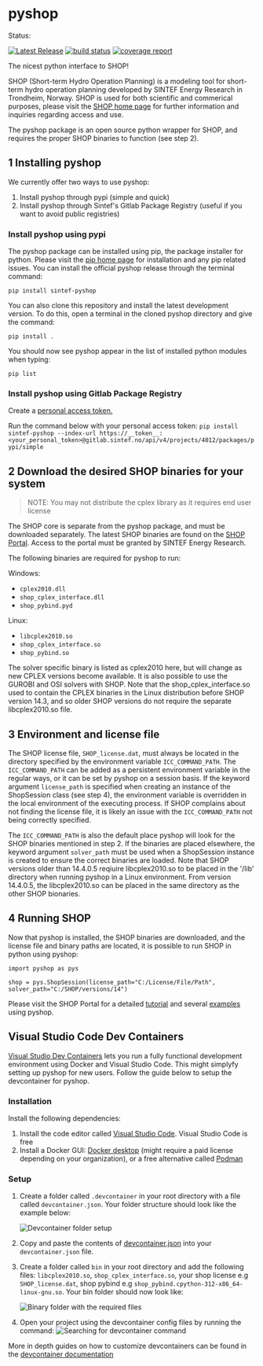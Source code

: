 # pyshop

Status:

[![Latest Release](https://gitlab.sintef.no/energy/shop/pyshop/-/badges/release.svg)](https://gitlab.sintef.no/energy/shop/pyshop/-/releases)
[![build status](https://gitlab.sintef.no/energy/shop/pyshop/badges/main/pipeline.svg?key_text=main)](https://gitlab.sintef.no/energy/shop/pyshop/-/commits/main)
[![coverage report](https://gitlab.sintef.no/energy/shop/pyshop/badges/main/coverage.svg)](https://gitlab.sintef.no/energy/shop/pyshop/-/commits/main)

The nicest python interface to SHOP!

SHOP (Short-term Hydro Operation Planning) is a modeling tool for short-term hydro operation planning developed by SINTEF Energy Research in Trondheim, Norway. SHOP is used for both scientific and commerical purposes, please visit the [SHOP home page](https://www.sintef.no/en/software/shop/) for further information and inquiries regarding access and use.

The pyshop package is an open source python wrapper for SHOP, and requires the proper SHOP binaries to function (see step 2).

## 1 Installing pyshop

We currently offer two ways to use pyshop:

1. Install pyshop through pypi (simple and quick)
2. Install pyshop through Sintef's Gitlab Package Registry (useful if you want to avoid public registries)

### Install pyshop using pypi

The pyshop package can be installed using pip, the package installer for python. Please visit the [pip home page](https://pip.pypa.io/en/stable/) for installation and any pip related issues. You can install the official pyshop release through the terminal command:

`pip install sintef-pyshop`

You can also clone this repository and install the latest development version. To do this, open a terminal in the cloned pyshop directory and give the command:

`pip install .`

You should now see pyshop appear in the list of installed python modules when typing:

`pip list`

### Install pyshop using Gitlab Package Registry

Create a [personal access token.](https://gitlab.sintef.no/help/user/profile/personal_access_tokens)

Run the command below with your personal access token:
`pip install sintef-pyshop --index-url https://__token__:<your_personal_token>@gitlab.sintef.no/api/v4/projects/4012/packages/pypi/simple`

## 2 Download the desired SHOP binaries for your system

> NOTE: You may not distribute the cplex library as it requires end user license

The SHOP core is separate from the pyshop package, and must be downloaded separately. The latest SHOP binaries are found on the [SHOP Portal](https://shop.sintef.energy/files/). Access to the portal must be granted by SINTEF Energy Research.

The following binaries are required for pyshop to run:

Windows:

- `cplex2010.dll`
- `shop_cplex_interface.dll`
- `shop_pybind.pyd`

Linux:

- `libcplex2010.so`
- `shop_cplex_interface.so`
- `shop_pybind.so`

The solver specific binary is listed as cplex2010 here, but will change as new CPLEX versions become available. It is also possible to use the GUROBI and OSI solvers with SHOP. Note that the shop_cplex_interface.so used to contain the CPLEX binaries in the Linux distribution before SHOP version 14.3, and so older SHOP versions do not require the separate libcplex2010.so file.

## 3 Environment and license file

The SHOP license file, `SHOP_license.dat`, must always be located in the directory specified by the environment variable `ICC_COMMAND_PATH`. The `ICC_COMMAND_PATH` can be added as a persistent environment variable in the regular ways, or it can be set by pyshop on a session basis. If the keyword argument `license_path` is specified when creating an instance of the ShopSession class (see step 4), the environment variable is overridden in the local environment of the executing process. If SHOP complains about not finding the license file, it is likely an issue with the `ICC_COMMAND_PATH` not being correctly specified.

The `ICC_COMMAND_PATH` is also the default place pyshop will look for the SHOP binaries mentioned in step 2. If the binaries are placed elsewhere, the keyword argument `solver_path` must be used when a ShopSession instance is created to ensure the correct binaries are loaded. Note that SHOP versions older than 14.4.0.5 reqiuire libcplex2010.so to be placed in the '/lib' directory when running pyshop in a Linux environment. From version 14.4.0.5, the libcplex2010.so can be placed in the same directory as the other SHOP bionaries.

## 4 Running SHOP

Now that pyshop is installed, the SHOP binaries are downloaded, and the license file and binary paths are located, it is possible to run SHOP in python using pyshop:

    import pyshop as pys

    shop = pys.ShopSession(license_path="C:/License/File/Path", solver_path="C:/SHOP/versions/14")

Please visit the SHOP Portal for a detailed [tutorial](https://shop.sintef.energy/documentation/tutorials/pyshop/) and several [examples](https://shop.sintef.energy/documentation/examples/) using pyshop.

## Visual Studio Code Dev Containers

[Visual Studio Dev Containers](https://code.visualstudio.com/docs/devcontainers/containers) lets you run a fully functional development environment using Docker and Visual Studio Code. This might simplyfy setting up pyshop for new users. Follow the guide below to setup the devcontainer for pyshop.

### Installation

Install the following dependencies:

1. Install the code editor called [Visual Studio Code](https://code.visualstudio.com/Download). Visual Studio Code is free
2. Install a Docker GUI: [Docker desktop](https://www.docker.com/products/docker-desktop/) (might require a paid license depending on your organization), or a free alternative called [Podman](https://podman.io/)

### Setup

1. Create a folder called `.devcontainer` in your root directory with a file called `devcontainer.json`. Your folder structure should look like the example below:

   ![Devcontainer folder setup](docs/images/devcontainer-folder.png)

2. Copy and paste the contents of [devcontainer.json](.devcontainer/devcontainer.json) into your `devcontainer.json` file.
3. Create a folder called `bin` in your root directory and add the following files: `libcplex2010.so`, `shop_cplex_interface.so`, your shop license e.g `SHOP_license.dat`, shop pybind e.g `shop_pybind.cpython-312-x86_64-linux-gnu.so`. Your bin folder should now look like:

   ![Binary folder with the required files](docs/images/bin-folder.png)

4. Open your project using the devcontainer config files by running the command:
   ![Searching for devcontainer command](docs/images/dev-containers-reopen.png)

More in depth guides on how to customize devcontainers can be found in the [devcontainer documentation](https://code.visualstudio.com/docs/devcontainers/create-dev-container)
